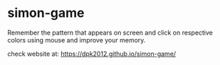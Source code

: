 # simon-game
Remember the pattern that appears on screen and click on respective colors using mouse and improve your memory.

check website at: https://dpk2012.github.io/simon-game/
